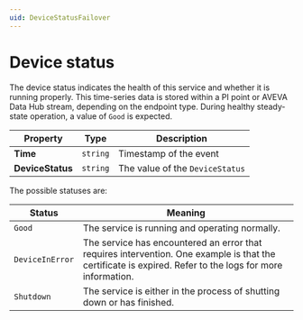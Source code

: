 ```yaml
---
uid: DeviceStatusFailover
---
```


# Device status

The device status indicates the health of this service and whether it is running properly. This time-series data is stored within a PI point or AVEVA Data Hub stream, depending on the endpoint type. During healthy steady-state operation, a value of `Good` is expected.

| Property                        | Type                                 | Description                     |
|---------------------------------|--------------------------------------|---------------------------------|
| **Time**                        | `string`                             | Timestamp of the event          |
| **DeviceStatus**                | `string`                             | The value of the `DeviceStatus` |

The possible statuses are:

| Status                          | Meaning                               |
|---------------------------------|---------------------------------------|
| `Good`                          | The service is running and operating normally. |
| `DeviceInError`                 | The service has encountered an error that requires intervention. One example is that the certificate is expired. Refer to the logs for more information. |
| `Shutdown`                      | The service is either in the process of shutting down or has finished. |
